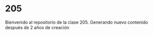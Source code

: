 # 205
Bienvenido al repositorio de la clase 205.
Generando nuevo contenido después de 2 años de creación
